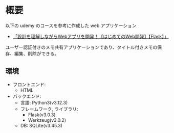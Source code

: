 # 概要
以下の udemy のコースを参考に作成した web アプリケーション

* [「設計を理解しながらWebアプリを開発！【はじめてのWeb開発】【Flask】」](https://www.udemy.com/course/flask_memo/learn/lecture/33731922#overview)

ユーザー認証付きのメモ共有アプリケーションであり、タイトル付きメモの保存、編集、削除ができる。

## 環境
  * フロントエンド:
    * HTML
  * バックエンド:
    * 言語: Python3(v3.12.3)
    * フレームワーク, ライブラリ:
      * Flask(v3.0.3)
      * Werkzeug(v3.0.2)
    * DB: SQLite(v3.45.3)
